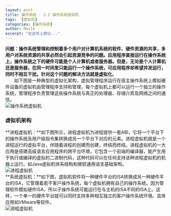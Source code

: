 ```yaml
---
layout: post
title: 操作系统 - 2.2 操作系统虚拟机
tags:  [虚拟机]
categories: [操作系统]
author: Moilk
excerpt: "在这写上摘记..."
---
```

**问题：**操作系统管理和控制着多个用户对计算机系统的软件、硬件资源的共享，多用户对系统资源的共享必然会引起资源竞争的问题。应用程序直接运行在操作系统上，操作系统之下的硬件可能是个人计算机或者服务器。但是，无论是个人计算机还是服务器，在同一时间里只能运行一个操作系统，可应用程序却希望并发运行，同时不相互干扰。针对这个问题的解决方法就是**虚拟化**。  
　　如下图是一种典型的虚拟化架构，虚拟管理程序运行在宿主操作系统上模拟硬件设备的虚拟机由管理程序支持和管理，每个虚拟机上都可以运行一个独立的操作系统，管理程序负责管理这些操作系统与真正的处理器、存储介质及网络之间的通信。  
![操作系统虚拟机]({{site.baseurl}}/assets/images/OS/2-2-1.png)  

### 虚拟机架构  

**进程虚拟机：**如下图所示，进程虚拟机为进程提供一套ABI，它将一个平台下的操作系统及用户级指令集转换成另一个平台下对应的元素。进程虚拟机就是一个进程运行的虚拟平台，伴随着进程的创建而创建，终结而终结。进程虚拟机的一大应用是搭建高级语言应用程序的跨平台环境，它包含一个前端的编译器，能产生用于执行或编译的虚拟的二进制代码，这种代码可以在任何支持该种进程虚拟机的机器上运行。如Java虚拟机体系结构和微软通用语言基础架构。  
![进程虚拟机]({{site.baseurl}}/assets/images/OS/2-2-2-a.png)  
**系统虚拟机：**如下图，虚拟机软件将一种硬件平台的ISA转换成另一种硬件平台的ISA，它管理着若干客户操作系统，每个虚拟机拥有自己的操作系统。因为管理软件模拟硬件ISA，所以子操作系统可能运行在与主机的ISA不同的ISA上。这样，一个单一的硬件平台就可以同时支持多种相互独立的客户操作系统环境。具体应用如VMware等软件。  
![进程虚拟机]({{site.baseurl}}/assets/images/OS/2-2-2-b.png)  